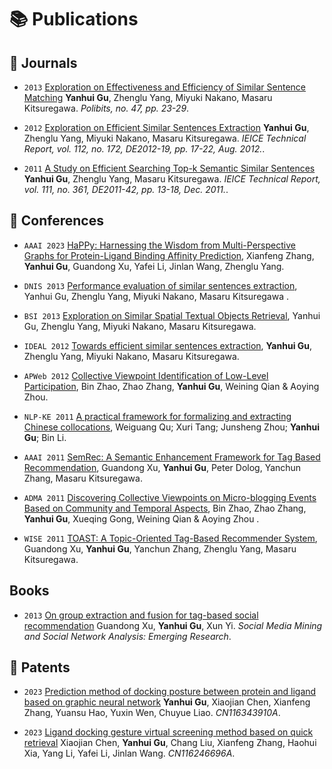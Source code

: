 # 📚 Publications 

## 📕 Journals

- ``2013`` [Exploration on Effectiveness and Efficiency of Similar Sentence Matching](https://ken.ieice.org/ken/paper/2012080140vy/eng/) **Yanhui Gu**, Zhenglu Yang, Miyuki Nakano, Masaru Kitsuregawa. *Polibits, no. 47, pp. 23-29*.

- ``2012`` [Exploration on Efficient Similar Sentences Extraction](https://ken.ieice.org/ken/paper/2012080140vy/eng/) **Yanhui Gu**, Zhenglu Yang, Miyuki Nakano, Masaru Kitsuregawa. *IEICE Technical Report, vol. 112, no. 172, DE2012-19, pp. 17-22, Aug. 2012.*.

- ``2011`` [A Study on Efficient Searching Top-k Semantic Similar Sentences](https://ken.ieice.org/ken/paper/20111216n0M4/eng/) **Yanhui Gu**, Zhenglu Yang, Masaru Kitsuregawa. *IEICE Technical Report, vol. 111, no. 361, DE2011-42, pp. 13-18, Dec. 2011.*.



## 📘 Conferences

- ``AAAI 2023`` [HaPPy: Harnessing the Wisdom from Multi-Perspective Graphs for Protein-Ligand Binding Affinity Prediction](https://doi.org/10.1609/aaai.v37i13.27052), Xianfeng Zhang, **Yanhui Gu**, Guandong Xu, Yafei Li, Jinlan Wang, Zhenglu Yang.

- ``DNIS 2013`` [Performance evaluation of similar sentences extraction](https://doi.org/10.1007/978-3-642-37134-9_7), Yanhui Gu, Zhenglu Yang, Miyuki Nakano, Masaru Kitsuregawa .

- ``BSI 2013`` [Exploration on Similar Spatial Textual Objects Retrieval](https://doi.org/10.1007/978-3-319-04048-6_21), Yanhui Gu, Zhenglu Yang, Miyuki Nakano, Masaru Kitsuregawa.

- ``IDEAL 2012`` [Towards efficient similar sentences extraction](https://doi.org/10.1007/978-3-642-32639-4_33), **Yanhui Gu**, Zhenglu Yang, Miyuki Nakano, Masaru Kitsuregawa.

- ``APWeb 2012`` [Collective Viewpoint Identification of Low-Level Participation](https://doi.org/10.1007/978-3-642-29253-8_28), Bin Zhao, Zhao Zhang, **Yanhui Gu**, Weining Qian & Aoying Zhou.

- ``NLP-KE 2011`` [A practical framework for formalizing and extracting Chinese collocations](https://doi.org/10.1109/NLPKE.2011.6138230), Weiguang Qu; Xuri Tang; Junsheng Zhou; **Yanhui Gu**; Bin Li.

- ``AAAI 2011`` [SemRec: A Semantic Enhancement Framework for Tag Based Recommendation](https://doi.org/10.1609/aaai.v25i1.8080), Guandong Xu, **Yanhui Gu**, Peter Dolog, Yanchun Zhang, Masaru Kitsuregawa.

- ``ADMA 2011`` [Discovering Collective Viewpoints on Micro-blogging Events Based on Community and Temporal Aspects](https://doi.org/10.1007/978-3-642-25853-4_21), Bin Zhao, Zhao Zhang, **Yanhui Gu**, Xueqing Gong, Weining Qian & Aoying Zhou .

- ``WISE 2011`` [TOAST: A Topic-Oriented Tag-Based Recommender System](https://doi.org/10.1007/978-3-642-24434-6_12), Guandong Xu, **Yanhui Gu**, Yanchun Zhang, Zhenglu Yang, Masaru Kitsuregawa.

## Books

- ``2013`` [On group extraction and fusion for tag-based social recommendation](https://doi.org/10.4018/978-1-4666-2806-9.ch014) Guandong Xu, **Yanhui Gu**, Xun Yi. *Social Media Mining and Social Network Analysis: Emerging Research*.

## 📔 Patents

- ``2023`` [Prediction method of docking posture between protein and ligand based on graphic neural network](https://patents.google.com/patent/CN116343910A/en?inventor=%E9%99%88%E6%99%93%E5%81%A5&sort=new) **Yanhui Gu**, Xiaojian Chen, Xianfeng Zhang, Yuansu Hao, Yuxin Wen, Chuyue Liao. *CN116343910A*.

- ``2023`` [Ligand docking gesture virtual screening method based on quick retrieval](https://patents.google.com/patent/CN116246696A/en?inventor=%E9%99%88%E6%99%93%E5%81%A5&oq=%E9%99%88%E6%99%93%E5%81%A5&sort=new) Xiaojian Chen, **Yanhui Gu**, Chang Liu, Xianfeng Zhang, Haohui Xia, Yang Li, Yafei Li, Jinlan Wang. *CN116246696A*.

